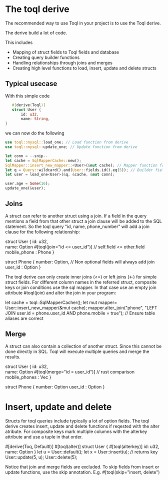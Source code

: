 # The toql derive
The recommended way to use Toql in your project is to use the Toql derive.

The derive build a lot of code.

This includes
- Mapping of struct fields to Toql fields and database
- Creating query builder functions
- Handling relationships through joins and merges
- Creating high level functions to load, insert, update and delete structs


## Typical usecase

With this simple code

 ```rust
	#[derive(Toql)]
	struct User {
		id: u32,
		name: String,
}
```

we can now do the following

```rust
use toql::mysql::load_one; // Load function from derive
use toql::mysql::update_one; // Update function from derive

let conn = --snip--
let cache = SqlMapperCache::new();
SqlMapper::insert_new_mapper::<User>(&mut cache); // Mapper function from derive
let q = Query::wildcard().and(User::fields.id().eq(5)); // Builder fields from derive
let user = load_one<User>(&q, &cache, &mut conn); 

user.age = Some(16);
update_one(&user); 
```



## Joins
A struct can refer to another struct using a join. If a field in the query mentions a field from that other struct a join clause will be added to the SQL statement. So the toql query "id, name, phone_number" will add a join clause for the following relationship:

struct User {
	 id: u32,														
	 name: Option<String>
	 #[toql(join="id <= user_id")]  // self.field <= other.field
	 mobile_phone : Phone
}

struct Phone {
	number: Option<String>,	// Non optional fields will always add join
	user_id : Option<u32>
}

The toql derive can only create inner joins (<=) or left joins (<-) for simple struct fields. For different column names in the referred struct, composite keys or join conditions use the sql mapper. In that case use an empty join attribute #toql(join) and alter the join in your program:

let cache = toql::SqlMapperCacher();
let mut mapper=	User::insert_new_mapper(&mut cache);
mapper.alter_join("phone", "LEFT JOIN user.id = phone.user_id AND phone.mobile = true");  // Ensure table aliases  are correct 

## Merge
A struct can also contain a collection of another struct. Since this cannot be done directly in SQL. Toql will execute multiple queries and merge the results. 

struct User {
	 id: u32,														
	 name: Option<String>
	 #[toql(merge="id = user_id")]  // rust comparison
	 mobile_phones : Vec<Phone>
}

struct Phone {
	number: Option<String>
	user_id : Option<u32>
}

# Insert, update and delete
Structs for toql queries include typically a lot of option fields. The toql derive creates insert, update and delete functions if reqested with the alter atribute. For composite keys mark multiple columns with the alterkey attribute and use a tuple in that order.

#[derive(Toq, Defaultl)]
#[toql(alter)]
struct User {
	#[toql(alterkey)]
	 id: u32,														
	 name: Option<String>
}
let u = User::default();
let x = User::insert(u); // returns key
User::update(5, u);
User::delete(5);

Notice that join and merge fields are excluded. To skip fields from insert or update functions, use the skip annotation. 
E.g. #[toql(skip="insert, delete")

